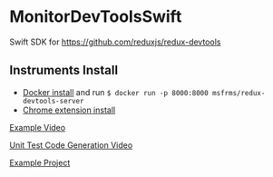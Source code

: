 # MonitorDevToolsSwift
Swift SDK for https://github.com/reduxjs/redux-devtools
## Instruments Install
* [Docker install](https://www.docker.com/get-started) and run
`$ docker run -p 8000:8000 msfrms/redux-devtools-server`
* [Chrome extension install](https://chrome.google.com/webstore/detail/redux-devtools/lmhkpmbekcpmknklioeibfkpmmfibljd)

[Example Video](https://youtu.be/D_FhNVw7tg4)

[Unit Test Code Generation Video](https://youtu.be/C4guP-ybC1Y)

[Example Project](https://github.com/msfrms/GwentBrowser)
